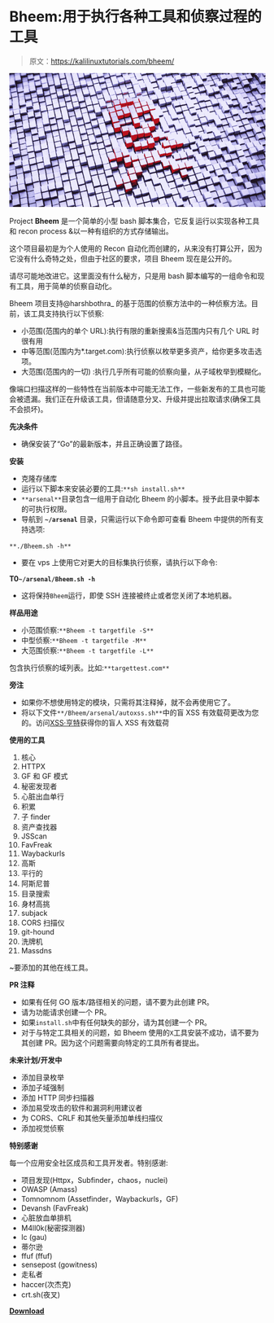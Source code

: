 # Bheem:用于执行各种工具和侦察过程的工具

> 原文：<https://kalilinuxtutorials.com/bheem/>

[![Bheem : Tool To Carry Out Various Tools And Recon Process](img/aaf29351c9b58eafbcf3d614081fa3b9.png "Bheem : Tool To Carry Out Various Tools And Recon Process")](https://1.bp.blogspot.com/-hNPKWB1VE6U/X-J9JuA5b-I/AAAAAAAAIMY/bzrGQ64y8j80VJX2tIsOTqv3K6r84Nr_gCLcBGAsYHQ/s728/h%25281%2529.png)

Project **Bheem** 是一个简单的小型 bash 脚本集合，它反复运行以实现各种工具和 recon process &以一种有组织的方式存储输出。

这个项目最初是为个人使用的 Recon 自动化而创建的，从来没有打算公开，因为它没有什么奇特之处，但由于社区的要求，项目 Bheem 现在是公开的。

请尽可能地改进它。这里面没有什么秘方，只是用 bash 脚本编写的一组命令和现有工具，用于简单的侦察自动化。

Bheem 项目支持@harshbothra_ 的基于范围的侦察方法中的一种侦察方法。目前，该工具支持执行以下侦察:

*   小范围(范围内的单个 URL):执行有限的重新搜索&当范围内只有几个 URL 时很有用
*   中等范围(范围内为*.target.com):执行侦察以枚举更多资产，给你更多攻击选项。
*   大范围(范围内的一切) :执行几乎所有可能的侦察向量，从子域枚举到模糊化。

像端口扫描这样的一些特性在当前版本中可能无法工作，一些新发布的工具也可能会被遗漏。我们正在升级该工具，但请随意分叉、升级并提出拉取请求(确保工具不会损坏)。

**先决条件**

*   确保安装了“Go”的最新版本，并且正确设置了路径。

**安装**

*   克隆存储库
*   运行以下脚本来安装必要的工具:`**sh install.sh**`
*   `**arsenal**`目录包含一组用于自动化 Bheem 的小脚本。授予此目录中脚本的可执行权限。
*   导航到 **`~/arsenal`** 目录，只需运行以下命令即可查看 Bheem 中提供的所有支持选项:

`**./Bheem.sh -h**`

*   要在 vps 上使用它对更大的目标集执行侦察，请执行以下命令:

**T0`~/arsenal/Bheem.sh -h`**

*   这将保持`Bheem`运行，即使 SSH 连接被终止或者您关闭了本地机器。

**样品用途**

*   小范围侦察:`**Bheem -t targetfile -S**`
*   中型侦察:`**Bheem -t targetfile -M**`
*   大范围侦察:`**Bheem -t targetfile -L**`

包含执行侦察的域列表。比如:`**targettest.com**`

**旁注**

*   如果你不想使用特定的模块，只需将其注释掉，就不会再使用它了。
*   将以下文件`**/Bheem/arsenal/autoxss.sh**`中的盲 XSS 有效载荷更改为您的。访问[XSS·亨特](https://xsshunter.com/)获得你的盲人 XSS 有效载荷

**使用的工具**

1.  核心
2.  HTTPX
3.  GF 和 GF 模式
4.  秘密发现者
5.  心脏出血单行
6.  积累
7.  子 finder
8.  资产查找器
9.  JSScan
10.  FavFreak
11.  Waybackurls
12.  高斯
13.  平行的
14.  阿斯尼普
15.  目录搜索
16.  身材高挑
17.  subjack
18.  CORS 扫描仪
19.  git-hound
20.  洗牌机
21.  Massdns

~要添加的其他在线工具。

**PR 注释**

*   如果有任何 GO 版本/路径相关的问题，请不要为此创建 PR。
*   请为功能请求创建一个 PR。
*   如果`install.sh`中有任何缺失的部分，请为其创建一个 PR。
*   对于与特定工具相关的问题，如 Bheem 使用的`X`工具安装不成功，请不要为其创建 PR。因为这个问题需要向特定的工具所有者提出。

**未来计划/开发中**

*   添加目录枚举
*   添加子域强制
*   添加 HTTP 同步扫描器
*   添加易受攻击的软件和漏洞利用建议者
*   为 CORS、CRLF 和其他矢量添加单线扫描仪
*   添加视觉侦察

**特别感谢**

每一个应用安全社区成员和工具开发者。特别感谢:

*   项目发现(Httpx，Subfinder，chaos，nuclei)
*   OWASP (Amass)
*   Tomnomnom (Assetfinder，Waybackurls，GF)
*   Devansh (FavFreak)
*   心脏放血单排机
*   M4ll0k(秘密探测器)
*   lc (gau)
*   蒂尔逊
*   ffuf (ffuf)
*   sensepost (gowitness)
*   走私者
*   haccer(次杰克)
*   crt.sh(夜叉)

[**Download**](https://github.com/harsh-bothra/Bheem)